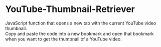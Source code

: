# YouTube-Thumbnail-Retriever
JavaScript function that opens a new tab with the current YouTube video thumbnail.    
Copy and paste the code into a new bookmark and open that bookmark when you want to get the thumbnail of a YouTube video.
